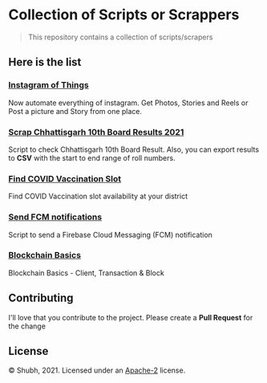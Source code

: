 # Collection of Scripts or Scrappers

> This repository contains a collection of scripts/scrapers

[comment]: <> (> All samples use the Node 12 runtime and require the Blaze pay-as-you-go billing plan to deploy. Learn more about Cloud Functions for Firebase's Node versions [here]&#40;https://firebase.google.com/docs/functions/manage-functions#set_nodejs_version&#41;.)

[comment]: <> (### What's Cloud Functions for Firebase?)

[comment]: <> (Cloud Functions is a hosted, private, and scalable Node.js environment where you can run JavaScript)

[comment]: <> (code. [Cloud Functions for Firebase]&#40;https://firebase.google.com/features/functions&#41; integrates the Firebase platform by)

[comment]: <> (letting you write code that responds to events and invokes functionality exposed by other Firebase features.)

## Here is the list

[comment]: <> (Here is a set of minimal samples for each Cloud Functions trigger types.)

### [Instagram of Things](/instagram-things)

Now automate everything of instagram. Get Photos, Stories and Reels or Post a picture and Story from one place. 

### [Scrap Chhattisgarh 10th Board Results 2021](/chhattisgarh-10th-board-results)

Script to check Chhattisgarh 10th Board Result. Also, you can export results to **CSV** with the start to end range of
roll numbers.

### [Find COVID Vaccination Slot](/covid19-vaccinations)

Find COVID Vaccination slot availability at your district

### [Send FCM notifications](/fcm-notifications)

Script to send a Firebase Cloud Messaging (FCM) notification

### [Blockchain Basics](/blockchain)

Blockchain Basics - Client, Transaction & Block

## Contributing

I'll love that you contribute to the project. Please create a **Pull Request** for the change

## License

© Shubh, 2021. Licensed under an [Apache-2](LICENSE) license.
